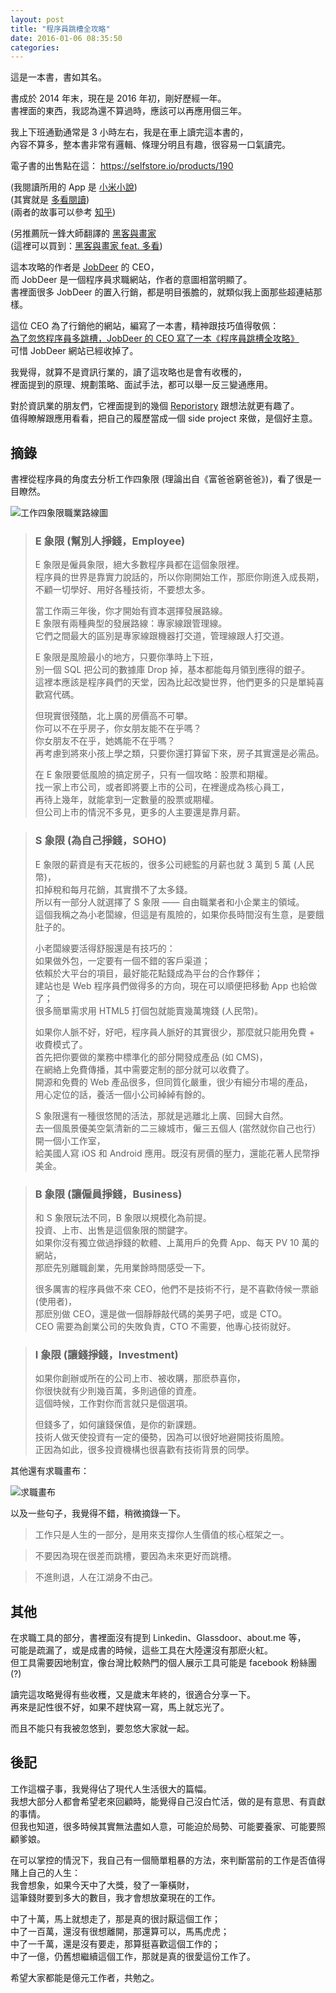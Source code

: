 ```yaml
---   
layout: post   
title: "程序員跳槽全攻略"   
date: 2016-01-06 08:35:50   
categories:   
---   
```

   
這是一本書，書如其名。   
   
書成於 2014 年末，現在是 2016 年初，剛好歷經一年。      
書裡面的東西，我認為還不算過時，應該可以再應用個三年。      
   
我上下班通勤通常是 3 小時左右，我是在車上讀完這本書的，      
內容不算多，整本書非常有邏輯、條理分明且有趣，很容易一口氣讀完。      
   
電子書的出售點在這： https://selfstore.io/products/190   
   
(我閱讀所用的 App 是 [小米小說](http://app.mi.com/detail/50784))      
(其實就是 [多看閱讀](http://app.mi.com/detail/1108))      
(兩者的故事可以參考 [知乎](https://www.zhihu.com/question/24425699))   
   
(另推薦阮一鋒大師翻譯的 [黑客與畫家](http://www.ruanyifeng.com/docs/pg/)      
(這裡可以買到：[黑客與畫家 feat. 多看](http://www.duokan.com/book/246))   
   
這本攻略的作者是 [JobDeer](http://jobdeer.com) 的 CEO，      
而 JobDeer 是一個程序員求職網站，作者的意圖相當明顯了。      
書裡面很多 JobDeer 的置入行銷，都是明目張膽的，就類似我上面那些超連結那樣。      
   
這位 CEO 為了行銷他的網站，編寫了一本書，精神跟技巧值得敬佩：      
[為了忽悠程序員多跳槽，JobDeer 的 CEO 寫了一本《程序員跳槽全攻略》](http://36kr.com/p/218962.html)      
可惜 JobDeer 網站已經收掉了。   
   
我覺得，就算不是資訊行業的，讀了這攻略也是會有收穫的，      
裡面提到的原理、規劃策略、面試手法，都可以舉一反三變通應用。   
   
對於資訊業的朋友們，它裡面提到的幾個 [Reporistory](https://github.com/geekcompany) 跟想法就更有趣了。      
值得瞭解跟應用看看，把自己的履歷當成一個 side project 來做，是個好主意。   
   
## 摘錄   
   
書裡從程序員的角度去分析工作四象限 (理論出自《富爸爸窮爸爸》)，看了很是一目瞭然。   
   
![工作四象限職業路線圖](https://selfstore.io/uploads/attachment/file/77/roadmap.png)   
   
> ### E 象限 (幫別人掙錢，Employee)   
>   
> E 象限是僱員象限，絕大多數程序員都在這個象限裡。   
> 程序員的世界是靠實力說話的，所以你剛開始工作，那麽你剛進入成長期，   
> 不顧一切學好、用好各種技術，不要想太多。   
>   
> 當工作兩三年後，你才開始有資本選擇發展路線。   
> E 象限有兩種典型的發展路線：專家線跟管理線。   
> 它們之間最大的區別是專家線跟機器打交道，管理線跟人打交道。   
>   
> E 象限是風險最小的地方，只要你準時上下班，   
> 別一個 SQL 把公司的數據庫 Drop 掉，基本都能每月領到應得的銀子。   
> 這裡本應該是程序員們的天堂，因為比起改變世界，他們更多的只是單純喜歡寫代碼。   
>   
> 但現實很殘酷，北上廣的房價高不可攀。   
> 你可以不在乎房子，你女朋友能不在乎嗎？   
> 你女朋友不在乎，她媽能不在乎嗎？   
> 再考慮到將來小孩上學之類，只要你還打算留下來，房子其實還是必需品。   
>   
> 在 E 象限要低風險的搞定房子，只有一個攻略：股票和期權。   
> 找一家上市公司，或者即將要上市的公司，在裡邊成為核心員工，   
> 再待上幾年，就能拿到一定數量的股票或期權。   
> 但公司上市的情況不多見，更多的人主要還是靠月薪。   
   
> ### S 象限 (為自己掙錢，SOHO)   
>   
> E 象限的薪資是有天花板的，很多公司總監的月薪也就 3 萬到 5 萬 (人民幣)，   
> 扣掉稅和每月花銷，其實攢不了太多錢。   
> 所以有一部分人就選擇了 S 象限 —— 自由職業者和小企業主的領域。   
> 這個我稱之為小老闆線，但這是有風險的，如果你長時間沒有生意，是要餓肚子的。   
>   
> 小老闆線要活得舒服還是有技巧的：   
> 如果做外包，一定要有一個不錯的客戶渠道；   
> 依賴於大平台的項目，最好能花點錢成為平台的合作夥伴；   
> 建站也是 Web 程序員們做得多的方向，現在可以順便把移動 App 也給做了；   
> 很多簡單需求用 HTML5 打個包就能賣幾萬塊錢 (人民幣)。   
>   
> 如果你人脈不好，好吧，程序員人脈好的其實很少，那麼就只能用免費 + 收費模式了。   
> 首先把你要做的業務中標準化的部分開發成產品 (如 CMS)，   
> 在網絡上免費傳播，其中需要定制的部分就可以收費了。   
> 開源和免費的 Web 產品很多，但同質化嚴重，很少有細分市場的產品，   
> 用心定位的話，養活一個小公司綽綽有餘的。   
>   
> S 象限還有一種很悠閒的活法，那就是逃離北上廣、回歸大自然。   
> 去一個風景優美空氣清新的二三線城市，僱三五個人 (當然就你自己也行）開一個小工作室，   
> 給美國人寫 iOS 和 Android 應用。既沒有房價的壓力，還能花著人民幣掙美金。   
   
> ### B 象限 (讓僱員掙錢，Business)   
>    
> 和 S 象限玩法不同，B 象限以規模化為前提。   
> 投資、上市、出售是這個象限的關鍵字。   
> 如果你沒有獨立做過掙錢的軟體、上萬用戶的免費 App、每天 PV 10 萬的網站，   
> 那麽先別離職創業，先用業餘時間感受一下。   
>   
> 很多厲害的程序員做不來 CEO，他們不是技術不行，是不喜歡侍候一票爺 (使用者)，   
> 那麽別做 CEO，還是做一個靜靜敲代碼的美男子吧，或是 CTO。   
> CEO 需要為創業公司的失敗負責，CTO 不需要，他專心技術就好。   
   
> ### I 象限 (讓錢掙錢，Investment)   
>   
> 如果你創辦或所在的公司上市、被收購，那麽恭喜你，   
> 你很快就有少則幾百萬，多則過億的資產。   
> 這個時候，工作對你而言就只是個選項。   
>   
> 但錢多了，如何讓錢保值，是你的新課題。   
> 技術人做天使投資有一定的優勢，因為可以很好地避開技術風險。   
> 正因為如此，很多投資機構也很喜歡有技術背景的同學。   
   
其他還有求職畫布：   
   
![求職畫布](https://selfstore.io/uploads/attachment/file/76/jdcc.png)   
   
以及一些句子，我覺得不錯，稍微摘錄一下。   
   
> 工作只是人生的一部分，是用來支撐你人生價值的核心框架之一。      
   
> 不要因為現在很差而跳槽，要因為未來更好而跳槽。   
   
> 不進則退，人在江湖身不由己。   
   
## 其他   
   
在求職工具的部分，書裡面沒有提到 Linkedin、Glassdoor、about.me 等，   
可能是疏漏了，或是成書的時候，這些工具在大陸還沒有那麽火紅。   
但工具需要因地制宜，像台灣比較熱門的個人展示工具可能是 facebook 粉絲團 (?)   
   
讀完這攻略覺得有些收穫，又是歲末年終的，很適合分享一下。   
再來是記性很不好，如果不趕快寫一寫，馬上就忘光了。   
   
而且不能只有我被忽悠到，要忽悠大家就一起。   
   
## 後記   
   
工作這檔子事，我覺得佔了現代人生活很大的篇幅。   
我想大部分人都會希望老來回顧時，能覺得自己沒白忙活，做的是有意思、有貢獻的事情。   
但我也知道，很多時候其實無法盡如人意，可能迫於局勢、可能要養家、可能要照顧爹娘。   
   
在可以掌控的情況下，我自己有一個簡單粗暴的方法，來判斷當前的工作是否值得賭上自己的人生：   
我會想象，如果今天中了大獎，發了一筆橫財，   
這筆錢財要到多大的數目，我才會想放棄現在的工作。   
   
中了十萬，馬上就想走了，那是真的很討厭這個工作；   
中了一百萬，還沒有很想離開，那還算可以，馬馬虎虎；   
中了一千萬，還是沒有要走，那算挺喜歡這個工作的；   
中了一億，仍舊想繼續這個工作，那就是真的很愛這份工作了。   
   
希望大家都能是億元工作者，共勉之。   
